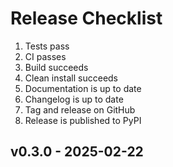 # Release Checklist

1. Tests pass
2. CI passes
3. Build succeeds
4. Clean install succeeds
5. Documentation is up to date
6. Changelog is up to date
7. Tag and release on GitHub
8. Release is published to PyPI

## v0.3.0 - 2025-02-22
